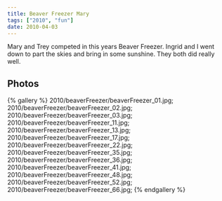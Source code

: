 ```yaml
---
title: Beaver Freezer Mary
tags: ["2010", "fun"]
date: 2010-04-03
---
```

Mary and Trey competed in this years Beaver Freezer.  Ingrid and I went down to part the skies and bring in some sunshine.  They both did really well.

## Photos 

{% gallery %} 
2010/beaverFreezer/beaverFreezer_01.jpg;
2010/beaverFreezer/beaverFreezer_02.jpg;
2010/beaverFreezer/beaverFreezer_03.jpg;
2010/beaverFreezer/beaverFreezer_11.jpg;
2010/beaverFreezer/beaverFreezer_13.jpg;
2010/beaverFreezer/beaverFreezer_17.jpg;
2010/beaverFreezer/beaverFreezer_22.jpg;
2010/beaverFreezer/beaverFreezer_35.jpg;
2010/beaverFreezer/beaverFreezer_36.jpg;
2010/beaverFreezer/beaverFreezer_41.jpg;
2010/beaverFreezer/beaverFreezer_48.jpg;
2010/beaverFreezer/beaverFreezer_52.jpg;
2010/beaverFreezer/beaverFreezer_66.jpg;
{% endgallery %}
